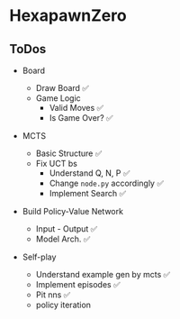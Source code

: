 # HexapawnZero

## ToDos

* Board
  * Draw Board  ✅
  * Game Logic
    * Valid Moves  ✅
    * Is Game Over?  ✅

* MCTS
  * Basic Structure  ✅
  * Fix UCT bs
    * Understand Q, N, P  ✅
    * Change `node.py` accordingly  ✅
    * Implement Search  ✅

* Build Policy-Value Network
  * Input - Output  ✅
  * Model Arch.  ✅

* Self-play
  * Understand example gen by mcts  ✅
  * Implement episodes  ✅
  * Pit nns  ✅
  * policy iteration
